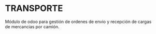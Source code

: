 # TRANSPORTE #
Módulo de odoo para gestión de ordenes de envio y recepción de cargas de mercancias por camión.
